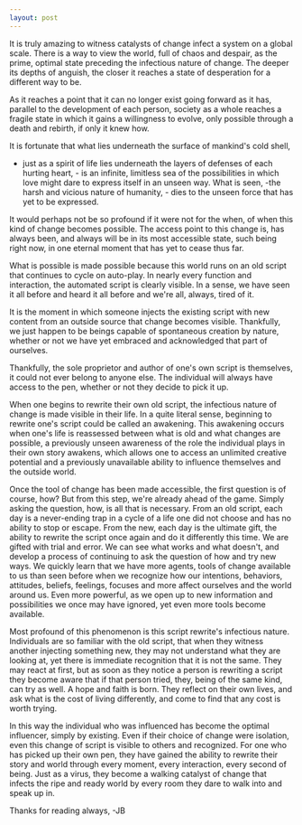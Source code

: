 ```yaml
---
layout: post
---
```


It is truly amazing to witness catalysts of change infect a system on a global scale.
There is a way to view the world, full of chaos and despair, as the prime, optimal state
preceding the infectious nature of change. The deeper its depths of anguish, the closer
it reaches a state of desperation for a different way to be.

As it reaches a point that it can no longer exist going forward as it has, parallel to
the development of each person,
society as a whole reaches a fragile state in which it gains a willingness to evolve,
only possible through a death and rebirth, if only it knew how.

It is fortunate that what lies underneath the surface of mankind's cold shell,
- just as a spirit of life lies underneath the layers of defenses of each hurting heart, -
is an infinite, limitless sea of the possibilities in which love might dare to express itself
in an unseen way. What is seen, -the harsh and vicious nature of humanity, - dies to the unseen
force that has yet to be expressed.

It would perhaps not be so profound if it were not for the when, of when this kind of change becomes
possible. The access point to this change is, has always been, and always will be in its most accessible
state, such being right now, in one eternal moment that has yet to cease thus far.

What is possible is made possible because this world runs on an old script that continues to cycle on
auto-play. In nearly every function and interaction, the automated script is clearly visible.
In a sense, we have seen it all before and heard it all before and we're all, always, tired of it.

It is the moment in which someone injects the existing script with new content from an outside source that
change becomes visible. Thankfully, we just happen to be beings capable of spontaneous creation by nature,
whether or not we have yet embraced and acknowledged that part of ourselves.

Thankfully, the sole proprietor and author of one's own script is themselves, it could not ever belong
to anyone else. The individual will always have access to the pen, whether or not they decide to pick it up.

When one begins to rewrite their own old script, the infectious nature of change is made visible in their life.
In a quite literal sense, beginning to rewrite one's script could be called an awakening.
This awakening occurs when one's life is reassessed between what is old and what changes are possible,
a previously unseen awareness of the role the individual plays in their own story awakens, which allows one to access an unlimited creative potential and a previously unavailable ability to influence themselves and the outside world.

Once the tool of change has been made accessible, the first question is of course, how? But from this step, we're already ahead of the game. Simply asking the question, how, is all that is necessary. From an old script, each day is a never-ending trap in a cycle of a life one did not choose and has no ability to stop or escape. From the new, each day is the ultimate gift, the ability to rewrite the script once again and do it differently this time. We are gifted with trial and error. We can see what works and what doesn't, and develop a process of continuing to ask the question of how and try new ways. We quickly learn that we have more agents, tools of change available to us than seen before when we recognize how our intentions, behaviors, attitudes, beliefs, feelings, focuses and more affect ourselves and the world around us. Even more powerful, as we open up to new information and possibilities we once may have ignored, yet even more tools become available.

Most profound of this phenomenon is this script rewrite's infectious nature. Individuals are so familiar with the old script, that when they witness another injecting something new, they may not understand what they are looking at, yet there is immediate recognition that it is not the same. They may react at first, but as soon as they notice a person is rewriting a script they become aware that if that person tried, they, being of the same kind, can try as well. A hope and faith is born. They reflect on their own lives, and ask what is the cost of living differently, and come to find that any cost is worth trying.

In this way the individual who was influenced has become the optimal influencer, simply by existing. Even if their choice of change were isolation, even this change of script is visible to others and recognized. For one who has picked up their own pen, they have gained the ability to rewrite their story and world through every moment, every interaction, every second of  being. Just as a virus, they become a walking catalyst of change that infects the ripe and ready world by every room they dare to walk into and speak up in.

Thanks for reading always,
-JB
